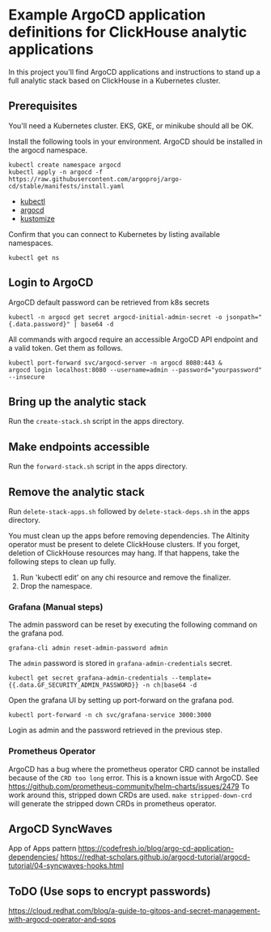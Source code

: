 # Example ArgoCD application definitions for ClickHouse analytic applications

In this project you'll find ArgoCD applications and instructions to stand up 
a full analytic stack based on ClickHouse in a Kubernetes cluster. 

## Prerequisites

You'll need a Kubernetes cluster. EKS, GKE, or minikube should all be OK. 

Install the following tools in your environment. ArgoCD should be installed
in the argocd namespace. 

```
kubectl create namespace argocd
kubectl apply -n argocd -f https://raw.githubusercontent.com/argoproj/argo-cd/stable/manifests/install.yaml
```
* [kubectl](https://kubernetes.io/docs/tasks/tools/#kubectl)
* [argocd](https://argo-cd.readthedocs.io/en/stable/getting_started/)
* [kustomize](https://kubectl.docs.kubernetes.io/installation/kustomize/)

Confirm that you can connect to Kubernetes by listing available namespaces.
```
kubectl get ns
```

## Login to ArgoCD

ArgoCD default password can be retrieved from k8s secrets
```
kubectl -n argocd get secret argocd-initial-admin-secret -o jsonpath="{.data.password}" | base64 -d
```
All commands with argocd require an accessible ArgoCD API endpoint and a
valid token. Get them as follows.
```
kubectl port-forward svc/argocd-server -n argocd 8080:443 &
argocd login localhost:8080 --username=admin --password="yourpassword" --insecure
```

## Bring up the analytic stack

Run the `create-stack.sh` script in the apps directory.

## Make endpoints accessible

Run the `forward-stack.sh` script in the apps directory.

## Remove the analytic stack

Run `delete-stack-apps.sh` followed by `delete-stack-deps.sh` in the
apps directory. 

You must clean up the apps before removing dependencies. The Altinity 
operator must be present to delete ClickHouse clusters. If you forget, 
deletion of ClickHouse resources may hang. If that happens, take the 
following steps to clean up fully. 

1. Run 'kubectl edit' on any chi resource and remove the finalizer. 
2. Drop the namespace. 

### Grafana (Manual steps)
The admin password can be reset by executing the following command on the grafana pod.
```
grafana-cli admin reset-admin-password admin
```

The `admin` password is stored in `grafana-admin-credentials` secret.
```
kubectl get secret grafana-admin-credentials --template={{.data.GF_SECURITY_ADMIN_PASSWORD}} -n ch|base64 -d
```

Open the grafana UI by setting up port-forward on the grafana pod.
```
kubectl port-forward -n ch svc/grafana-service 3000:3000
```
Login as admin and the password retrieved in the previous step.

### Prometheus Operator
ArgoCD has a bug where the prometheus operator CRD cannot be installed
because of the `CRD too long` error.
This is a known issue with ArgoCD. See
https://github.com/prometheus-community/helm-charts/issues/2479
To work around this, stripped down CRDs are used.
`make stripped-down-crd` will generate the stripped down CRDs in prometheus operator.


## ArgoCD SyncWaves
App of Apps pattern
https://codefresh.io/blog/argo-cd-application-dependencies/
https://redhat-scholars.github.io/argocd-tutorial/argocd-tutorial/04-syncwaves-hooks.html

## ToDO (Use sops to encrypt passwords)
https://cloud.redhat.com/blog/a-guide-to-gitops-and-secret-management-with-argocd-operator-and-sops